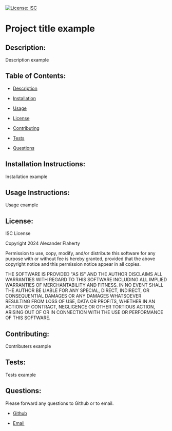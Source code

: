 [![License: ISC](https://img.shields.io/badge/License-ISC-blue.svg)](https://opensource.org/licenses/ISC)

# Project title example

## Description: 

Description example

## Table of Contents:

- [Description](#description)

- [Installation](#installation-instructions)

- [Usage](#usage-instructions)

- [License](#license)

- [Contributing](#contributing)

- [Tests](#tests)

- [Questions](#questions)

## Installation Instructions:

Installation example

## Usage Instructions:

Usage example

## License:


ISC License

Copyright 2024 Alexander Flaherty

Permission to use, copy, modify, and/or distribute this software for any
purpose with or without fee is hereby granted, provided that the above
copyright notice and this permission notice appear in all copies.

THE SOFTWARE IS PROVIDED "AS IS" AND THE AUTHOR DISCLAIMS ALL WARRANTIES
WITH REGARD TO THIS SOFTWARE INCLUDING ALL IMPLIED WARRANTIES OF
MERCHANTABILITY AND FITNESS. IN NO EVENT SHALL THE AUTHOR BE LIABLE FOR
ANY SPECIAL, DIRECT, INDIRECT, OR CONSEQUENTIAL DAMAGES OR ANY DAMAGES
WHATSOEVER RESULTING FROM LOSS OF USE, DATA OR PROFITS, WHETHER IN AN
ACTION OF CONTRACT, NEGLIGENCE OR OTHER TORTIOUS ACTION, ARISING OUT OF
OR IN CONNECTION WITH THE USE OR PERFORMANCE OF THIS SOFTWARE.

## Contributing:

Contributers example

## Tests:

Tests example

## Questions:

Please forward any questions to Github or to email.

- [Github](https://github.com/Pazoraf)

- [Email](mailto:alexander.flaherty@hotmail.com)

